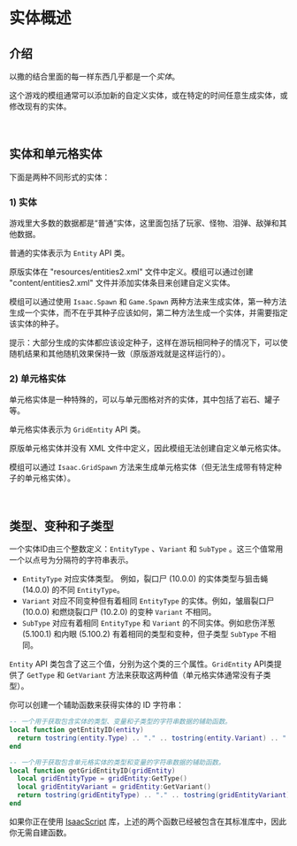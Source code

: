 # 实体概述
## 介绍

以撒的结合里面的每一样东西几乎都是一个*实体*。

这个游戏的模组通常可以添加新的自定义实体，或在特定的时间任意生成实体，或修改现有的实体。

<br>

## 实体和单元格实体

下面是两种不同形式的实体：

### 1) 实体

游戏里大多数的数据都是“普通”实体，这里面包括了玩家、怪物、泪弹、敌弹和其他数据。

普通的实体表示为 `Entity` API 类。

原版实体在 "resources/entities2.xml" 文件中定义。模组可以通过创建 "content/entities2.xml" 文件并添加实体条目来创建自定义实体。

模组可以通过使用 `Isaac.Spawn` 和 `Game.Spawn` 两种方法来生成实体，第一种方法生成一个实体，而不在乎其种子应该如何，第二种方法生成一个实体，并需要指定该实体的种子。

提示：大部分生成的实体都应该设定种子，这样在游玩相同种子的情况下，可以使随机结果和其他随机效果保持一致（原版游戏就是这样运行的）。

### 2) 单元格实体

单元格实体是一种特殊的，可以与单元图格对齐的实体，其中包括了岩石、罐子等。

单元格实体表示为 `GridEntity` API 类。

原版单元格实体并没有 XML 文件中定义，因此模组无法创建自定义单元格实体。

模组可以通过 `Isaac.GridSpawn` 方法来生成单元格实体（但无法生成带有特定种子的单元格实体）。

<br>

## 类型、变种和子类型


一个实体ID由三个整数定义：`EntityType` 、`Variant` 和 `SubType` 。这三个值常用一个以点号为分隔符的字符串表示。

- `EntityType` 对应实体类型。 例如，裂口尸 (10.0.0) 的实体类型与狙击蝇 (14.0.0) 的不同 `EntityType`。
- `Variant` 对应不同变种但有着相同 `EntityType` 的实体。例如，皱眉裂口尸 (10.0.0) 和燃烧裂口尸 (10.2.0) 的变种 `Variant` 不相同。
- `SubType` 对应有着相同 `EntityType` 和 `Variant` 的不同实体。例如悲伤洋葱 (5.100.1) 和内眼 (5.100.2) 有着相同的类型和变种，但子类型 `SubType` 不相同。

`Entity` API 类包含了这三个值，分别为这个类的三个属性。`GridEntity` API类提供了 `GetType` 和 `GetVariant` 方法来获取这两种值（单元格实体通常没有子类型）。

你可以创建一个辅助函数来获得实体的 ID 字符串：

```lua
-- 一个用于获取包含实体的类型、变量和子类型的字符串数据的辅助函数。
local function getEntityID(entity)
  return tostring(entity.Type) .. "." .. tostring(entity.Variant) .. "." .. tostring(entity.SubType)
end
```

```lua
-- 一个用于获取包含单元格实体的类型和变量的字符串数据的辅助函数。
local function getGridEntityID(gridEntity)
  local gridEntityType = gridEntity:GetType()
  local gridEntityVariant = gridEntity:GetVariant()
  return tostring(gridEntityType) .. "." .. tostring(gridEntityVariant)
end
```

如果你正在使用 [IsaacScript](https://isaacscript.github.io/) 库，上述的两个函数已经被包含在其标准库中，因此你无需自建函数。

<br>
